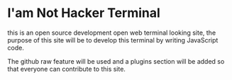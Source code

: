 # I'am Not Hacker Terminal
this is an open source development open web terminal looking site, the purpose of this site will be to develop this terminal by writing JavaScript code. 

The github raw feature will be used and a plugins section will be added so that everyone can contribute to this site.
